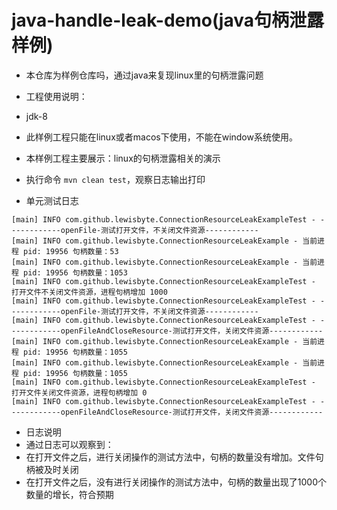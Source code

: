 # java-handle-leak-demo(java句柄泄露样例)

- 本仓库为样例仓库吗，通过java来复现linux里的句柄泄露问题


- 工程使用说明：
- jdk-8
- 此样例工程只能在linux或者macos下使用，不能在window系统使用。
- 本样例工程主要展示：linux的句柄泄露相关的演示
- 执行命令 ` mvn clean test `，观察日志输出打印

- 单元测试日志

```log
[main] INFO com.github.lewisbyte.ConnectionResourceLeakExampleTest - ------------openFile-测试打开文件，不关闭文件资源------------
[main] INFO com.github.lewisbyte.ConnectionResourceLeakExample - 当前进程 pid: 19956 句柄数量：53
[main] INFO com.github.lewisbyte.ConnectionResourceLeakExample - 当前进程 pid: 19956 句柄数量：1053
[main] INFO com.github.lewisbyte.ConnectionResourceLeakExampleTest - 打开文件不关闭文件资源，进程句柄增加 1000
[main] INFO com.github.lewisbyte.ConnectionResourceLeakExampleTest - ------------openFile-测试打开文件，不关闭文件资源------------
[main] INFO com.github.lewisbyte.ConnectionResourceLeakExampleTest - ------------openFileAndCloseResource-测试打开文件，关闭文件资源------------
[main] INFO com.github.lewisbyte.ConnectionResourceLeakExample - 当前进程 pid: 19956 句柄数量：1055
[main] INFO com.github.lewisbyte.ConnectionResourceLeakExample - 当前进程 pid: 19956 句柄数量：1055
[main] INFO com.github.lewisbyte.ConnectionResourceLeakExampleTest - 打开文件关闭文件资源，进程句柄增加 0
[main] INFO com.github.lewisbyte.ConnectionResourceLeakExampleTest - ------------openFileAndCloseResource-测试打开文件，关闭文件资源------------
```

- 日志说明
- 通过日志可以观察到：
- 在打开文件之后，进行关闭操作的测试方法中，句柄的数量没有增加。文件句柄被及时关闭
- 在打开文件之后，没有进行关闭操作的测试方法中，句柄的数量出现了1000个数量的增长，符合预期